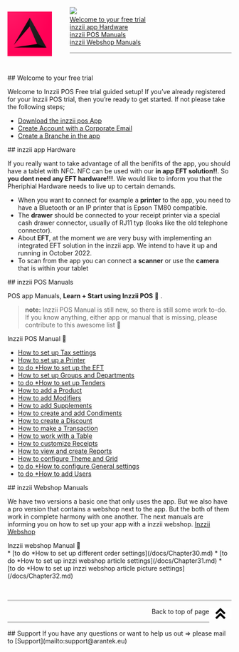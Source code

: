 <div id= "Top"></div>
<p><img src="Assets/Pictures/play_store_512.png" alt="inzzii logo" width="100" style="float: left; margin-right: 40px; margin-top: 10px; margin-bottom: 20px"/>

<a href="https://placeholder.com/"><img src="https://via.placeholder.com/2000x5/ff0257"></a> <br>
<a href="#Welcome">Welcome to your free trial</a><br>
<a href="#Hardware">inzzii app Hardware</a><br>
<a href="#POS">inzzii POS Manuals</a><br>
<a href="#Webshop">inzzii Webshop Manuals</a>
</p>

<hr style="border-top: 3px solid #ccc; background: transparent;" >
<p><br></p>

<div id= "Welcome"></div>
## Welcome to your free trial

Welcome to Inzzii POS Free trial guided setup!
If you’ve already registered for your Inzzii POS trial, then you’re ready to get started. If not please take the following steps;
 
* [Download the inzzii pos App](/docs/Chapter20.md)
* [Create Account with a Corporate Email](/docs/Chapter21.md)
* [Create a Branche in the app](/docs/Chapter22.md) 
<div id= "Hardware"></div>
## inzzii app Hardware

If you really want to take advantage of all the benifits of the app, you should have a tablet with NFC. NFC can be used with our **in app EFT solution!!**. So **you dont need any EFT hardware!!!**. 
We would like to inform you that the Pheriphial Hardware needs to live up to certain demands. 
* When you want to connect for example a **printer** to the app, you need to have a Bluetooth or an IP printer that is Epson TM80 compatible.
* The **drawer** should be connected to your receipt printer via a special cash drawer connector, usually of RJ11 typ (looks like the old telephone connector). 
* About **EFT**, at the moment we are very busy with implementing an integrated EFT solution in the inzzii app. We intend to have it up and running in October 2022.
* To scan from the app you can connect a **scanner** or use the **camera** that is within your tablet

<div id= "POS"></div>
## inzzii POS Manuals

POS app Manuals, **Learn + Start using Inzzii POS** 🚀 .

> **note:** Inzzii POS Manual is still new, so there is still some work to-do. If you know anything, either app or manual that is missing, please contribute to this awesome list 🙏

<summary>Inzzii POS Manual 🚀</summary>

* [How to set up Tax settings](/docs/Chapter1.md)
* [How to set up a Printer](/docs/Chapter2.md)
* [to do *How to set up the EFT](/docs/Chapter17.md)
* [How to set up Groups and Departments](/docs/Chapter3.md)
* [to do *How to set up Tenders](/docs/Chapter16.md)
* [How to add a Product](/docs/Chapter4.md)
* [How to add Modifiers](/docs/Chapter5.md)
* [How to add Supplements](/docs/Chapter14.md)
* [How to create and add Condiments](/docs/Chapter13.md)
* [How to create a Discount](/docs/Chapter6.md)
* [How to make a Transaction](/docs/Chapter7.md)
* [How to work with a Table](/docs/Chapter8.md)
* [How to customize Receipts](/docs/Chapter9.md)
* [How to view and create Reports](/docs/Chapter10.md)
* [How to configure Theme and Grid](/docs/Chapter11.md)
* [to do *How to configure General settings](/docs/Chapter12.md)
* [to do *How to add Users](/docs/Chapter15.md)

<div id= "Webshop"></div>
## inzzii Webshop Manuals

We have two versions a basic one that only uses the app. But we also have a pro version that contains a webshop next to the app. But the both of them work in complete harmony with one another. The next manuals are informing you on how to set up your app with a inzzii webshop.
[Inzzii Webshop](https://www.inzzii.com/)

<summary>Inzzii webshop Manual 🚀</summary>
* [to do *How to set up different order settings](/docs/Chapter30.md)
* [to do *How to set up inzzi webshop article settings](/docs/Chapter31.md)
* [to do *How to set up inzzi webshop article picture settings](/docs/Chapter32.md)

<p><br></p>
<hr style="border-top: 3px solid #ccc; background: transparent;" >

<a href="#Top"><img src="Assets/Pictures/Top.png" alt="Top" width="50" align="right" style="margin-bottom: 10px"/></a>
<p style="text-align: right;"> Back to top of page </p>

<hr style="border-top: 3px solid #ccc; background: transparent;" >
## Support
If you have any questions or want to help us out => please mail to [Support](mailto:support@arantek.eu)



